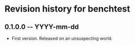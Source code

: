 # Revision history for benchtest

## 0.1.0.0 -- YYYY-mm-dd

* First version. Released on an unsuspecting world.
